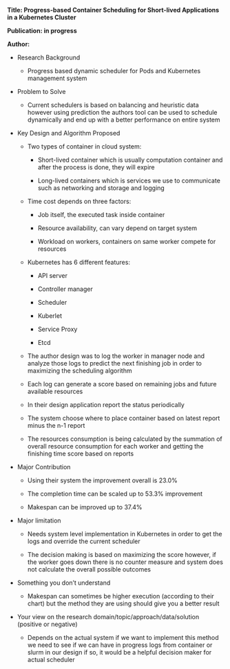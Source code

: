 **Title: Progress-based Container Scheduling for Short-lived Applications in a
Kubernetes Cluster**

**Publication: in progress**

**Author:**

-   Research Background

    -   Progress based dynamic scheduler for Pods and Kubernetes management
        system

-   Problem to Solve

    -   Current schedulers is based on balancing and heuristic data however
        using prediction the authors tool can be used to schedule dynamically
        and end up with a better performance on entire system

-   Key Design and Algorithm Proposed

    -   Two types of container in cloud system:

        -   Short-lived container which is usually computation container and
            after the process is done, they will expire

        -   Long-lived containers which is services we use to communicate such
            as networking and storage and logging

    -   Time cost depends on three factors:

        -   Job itself, the executed task inside container

        -   Resource availability, can vary depend on target system

        -   Workload on workers, containers on same worker compete for resources

    -   Kubernetes has 6 different features:

        -   API server

        -   Controller manager

        -   Scheduler

        -   Kuberlet

        -   Service Proxy

        -   Etcd

    -   The author design was to log the worker in manager node and analyze
        those logs to predict the next finishing job in order to maximizing the
        scheduling algorithm

    -   Each log can generate a score based on remaining jobs and future
        available resources

    -   In their design application report the status periodically

    -   The system choose where to place container based on latest report minus
        the n-1 report

    -   The resources consumption is being calculated by the summation of
        overall resource consumption for each worker and getting the finishing
        time score based on reports

-   Major Contribution

    -   Using their system the improvement overall is 23.0%

    -   The completion time can be scaled up to 53.3% improvement

    -   Makespan can be improved up to 37.4%

-   Major limitation

    -   Needs system level implementation in Kubernetes in order to get the logs
        and override the current scheduler

    -   The decision making is based on maximizing the score however, if the
        worker goes down there is no counter measure and system does not
        calculate the overall possible outcomes

-   Something you don’t understand

    -   Makespan can sometimes be higher execution (according to their chart)
        but the method they are using should give you a better result

-   Your view on the research domain/topic/approach/data/solution (positive or
    negative)

    -   Depends on the actual system if we want to implement this method we need
        to see if we can have in progress logs from container or slurm in our
        design if so, it would be a helpful decision maker for actual scheduler
